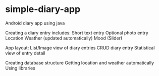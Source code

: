 # simple-diary-app
Android diary app using java

Creating a diary entry includes: 
Short text entry
Optional photo entry
Location
Weather (updated automatically)
Mood (Slider)

App layout:
List/Image view of diary entries
CRUD diary entry
Statistical view of entry detail


Creating database structure
Getting location and weather automatically
Using libraries
